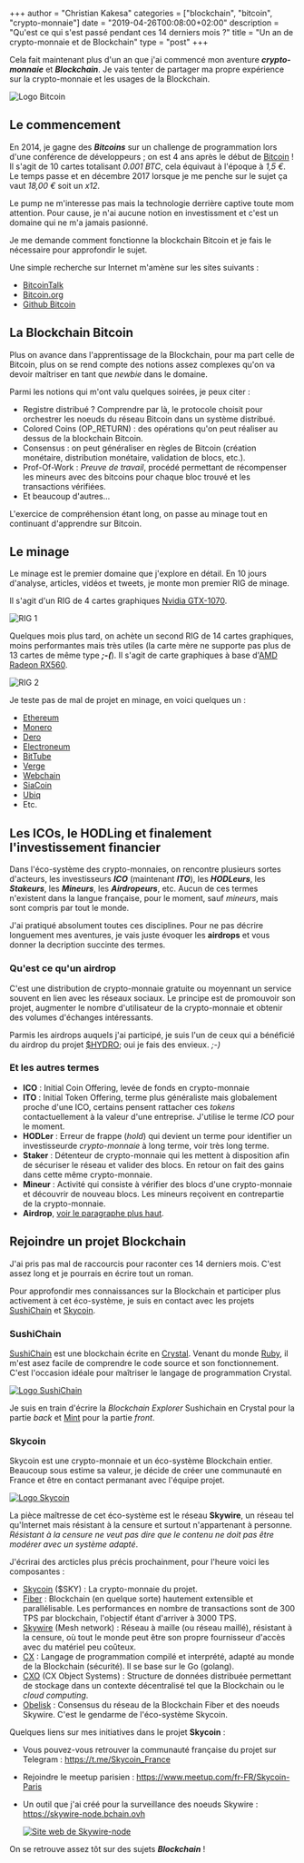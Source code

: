 +++
author = "Christian Kakesa"
categories = ["blockchain", "bitcoin", "crypto-monnaie"]
date = "2019-04-26T00:08:00+02:00"
description = "Qu'est ce qui s'est passé pendant ces 14 derniers mois ?"
title = "Un an de crypto-monnaie et de Blockchain"
type = "post"
+++

Cela fait maintenant plus d'un an que j'ai commencé mon aventure ***crypto-monnaie*** et ***Blockchain***.
Je vais tenter de partager ma propre expérience sur la crypto-monnaie et les usages de la Blockchain.

![Logo Bitcoin](/images/bitcoin-make-money.png#center)

## Le commencement

En 2014, je gagne des ***Bitcoins*** sur un challenge de programmation lors d'une conférence de développeurs ; on est 4 ans après le début de [Bitcoin](https://bitcoin.org) !
Il s'agit de 10 cartes totalisant *0.001 BTC*, cela équivaut à l'époque à *1,5 €*. Le temps passe et en décembre 2017 lorsque je me penche sur le sujet ça vaut *18,00 €* soit un *x12*.

Le pump ne m'interesse pas mais la technologie derrière captive toute mom attention.
Pour cause, je n'ai aucune notion en investissment et c'est un domaine qui ne m'a jamais pasionné.

Je me demande comment fonctionne la blockchain Bitcoin et je fais le nécessaire pour approfondir le sujet.

Une simple recherche sur Internet m'amène sur les sites suivants :

+ [BitcoinTalk](https://bitcointalk.org)
+ [Bitcoin.org](https://bitcoin.org)
+ [Github Bitcoin](https://github.com/bitcoin/bitcoin)

## La Blockchain Bitcoin

Plus on avance dans l'apprentissage de la Blockchain, pour ma part celle de Bitcoin, plus on se rend compte des notions assez complexes qu'on va devoir maîtriser en tant que *newbie* dans le domaine.

Parmi les notions qui m'ont valu quelques soirées, je peux citer :

+ Registre distribué ? Comprendre par là, le protocole choisit pour orchestrer les noeuds du réseau Bitcoin dans un système distribué.
+ Colored Coins (OP_RETURN) : des opérations qu'on peut réaliser au dessus de la blockchain Bitcoin.
+ Consensus : on peut généraliser en règles de Bitcoin (création monétaire, distribution monétaire, validation de blocs, etc.).
+ Prof-Of-Work : *Preuve de travail*, procédé permettant de récompenser les mineurs avec des bitcoins pour chaque bloc trouvé et les transactions vérifiées.
+ Et beaucoup d'autres...

L'exercice de compréhension étant long, on passe au minage tout en continuant d'apprendre sur Bitcoin.

## Le minage

Le minage est le premier domaine que j'explore en détail.
En 10 jours d'analyse, articles, vidéos et tweets, je monte mon premier RIG de minage.

Il s'agit d'un RIG de 4 cartes graphiques [Nvidia GTX-1070](https://www.nvidia.com/fr-fr/geforce/products/10series/geforce-gtx-1070/).

![RIG 1](/images/rig_1.jpg)

Quelques mois plus tard, on achète un second RIG de 14 cartes graphiques, moins performantes mais très utiles (la carte mère ne supporte pas plus de 13 cartes de même type ***;-(***). Il s'agit de carte graphiques à base d'[AMD Radeon RX560](https://www.amd.com/fr/products/graphics/radeon-rx-560).

![RIG 2](/images/rig_2.jpg)

Je teste pas de mal de projet en minage, en voici quelques un :

+ [Ethereum](https://www.ethereum.org/)
+ [Monero](https://www.getmonero.org/)
+ [Dero](https://dero.io/)
+ [Electroneum](https://electroneum.com/)
+ [BitTube](https://bit.tube/dashboard)
+ [Verge](https://vergecurrency.com/)
+ [Webchain](https://webchain.network/)
+ [SiaCoin](https://sia.tech/)
+ [Ubiq](https://ubiqsmart.com/)
+ Etc.

## Les ICOs, le HODLing et finalement l'investissement financier

Dans l'éco-système des crypto-monnaies, on rencontre plusieurs sortes d'acteurs, les investisseurs ***ICO*** (maintenant ***ITO***), les ***HODLeurs***, les ***Stakeurs***, les ***Mineurs***, les ***Airdropeurs***, etc. Aucun de ces termes n'existent dans la langue française, pour le moment, sauf *mineurs*, mais sont compris par tout le monde.

J'ai pratiqué absolument toutes ces disciplines. Pour ne pas décrire longuement mes aventures, je vais juste évoquer les **airdrops** et vous donner la decription succinte des termes.

### Qu'est ce qu'un airdrop

C'est une distribution de crypto-monnaie gratuite ou moyennant un service souvent en lien avec les réseaux sociaux.
Le principe est de promouvoir son projet, augmenter le nombre d'utilisateur de la crypto-monnaie et obtenir des volumes d'échanges intéressants.

Parmis les airdrops auquels j'ai participé, je suis l'un de ceux qui a bénéficié du airdrop du projet [$HYDRO](https://www.hydrogenplatform.com); oui je fais des envieux. *;-)*

### Et les autres termes

+ **ICO** : Initial Coin Offering, levée de fonds en crypto-monnaie
+ **ITO** : Initial Token Offering, terme plus généraliste mais globalement proche d'une ICO, certains pensent rattacher ces *tokens* contactuellement à la valeur d'une entreprise. J'utilise le terme *ICO* pour le moment.
+ **HODLer** : Erreur de frappe (*hold*) qui devient un terme pour identifier un investisseurde  *crypto-monnaie* à long terme, voir très long terme.
+ **Staker** : Détenteur de crypto-monnaie qui les mettent à disposition afin de sécuriser le réseau et valider des blocs. En retour on fait des gains dans cette même crypto-monnaie.
+ **Mineur** : Activité qui consiste à vérifier des blocs d'une crypto-monnaie et découvrir de nouveau blocs. Les mineurs reçoivent en contrepartie de la crypto-monnaie.
+ **Airdrop**, [voir le paragraphe plus haut](#qu-est-ce-qu-un-airdrop).

## Rejoindre un projet Blockchain

J'ai pris pas mal de raccourcis pour raconter ces 14 derniers mois. C'est assez long et je pourrais en écrire tout un roman.

Pour approfondir mes connaissances sur la Blockchain et participer plus activement à cet éco-système, je suis en contact avec les projets [SushiChain](https://sushichain.io/) et [Skycoin](https://www.skycoin.net/ecosystem/).

### SushiChain

[SushiChain](https://sushichain.io/) est une blockchain écrite en [Crystal](https://crystal-lang.org).
Venant du monde [Ruby](https://www.ruby-lang.org), il m'est asez facile de comprendre le code source et son fonctionnement.
C'est l'occasion idéale pour maîtriser le langage de programmation Crystal.

[![Logo SushiChain](/images/sushichain.png#center)](https://sushichain.io/)

Je suis en train d'écrire la *Blockchain Explorer* Sushichain en Crystal pour la partie *back* et [Mint](https://www.mint-lang.com) pour la partie *front*.

### Skycoin

Skycoin est une crypto-monnaie et un éco-système Blockchain entier. Beaucoup sous estime sa valeur, je décide de créer une communauté en France et être en contact permanant avec l'équipe projet.

[![Logo Skycoin](/images/skycoin.jpg#center)](https://www.skycoin.net)

La pièce maîtresse de cet éco-système est le réseau **Skywire**, un réseau tel qu'Internet mais résistant à la censure et surtout n'appartenant à personne. *Résistant à la censure ne veut pas dire que le contenu ne doit pas être modérer avec un système adapté*.

J'écrirai des arcticles plus précis prochainment, pour l'heure voici les composantes :

+ [Skycoin](https://www.skycoin.net/ecosystem/) ($SKY) : La crypto-monnaie du projet.
+ [Fiber](https://www.skycoin.net/fiber) : Blockchain (en quelque sorte) hautement extensible et parallélisable. Les performances en nombre de transactions sont de 300 TPS par blockchain, l'objectif étant d'arriver à 3000 TPS.
+ [Skywire](https://www.skycoin.net/skywire) (Mesh network) : Réseau à maille (ou réseau maillé), résistant à la censure, où tout le monde peut être son propre fournisseur d'accès avec du matériel peu coûteux.
+ [CX](https://www.skycoin.net/cx) : Langage de programmation compilé et interprété, adapté au monde de la Blockchain (sécurité). Il se base sur le Go (golang).
+ [CXO](https://www.skycoin.net/cxo) (CX Object Systems) : Structure de données distribuée permettant de stockage dans un contexte décentralisé tel que la Blockchain ou le *cloud computing*.
+ [Obelisk](https://www.skycoin.net/obelisk) : Consensus du réseau de la Blockchain Fiber et des noeuds Skywire. C'est le gendarme de l'éco-système Skycoin.

Quelques liens sur mes initiatives dans le projet **Skycoin** :

+ Vous pouvez-vous retrouver la communauté française du projet sur Telegram : <https://t.me/Skycoin_France>
+ Rejoindre le meetup parisien : <https://www.meetup.com/fr-FR/Skycoin-Paris>
+ Un outil que j'ai créé pour la surveillance des noeuds Skywire : <https://skywire-node.bchain.ovh>

    [![Site web de Skywire-node](/images/skywire-node.png)](https://skywire-node.bchain.ovh)

On se retrouve assez tôt sur des sujets ***Blockchain*** !
